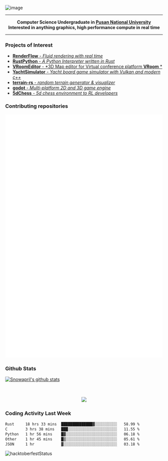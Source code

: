 ![image](https://user-images.githubusercontent.com/24654975/122706556-2ce28400-d293-11eb-86ee-22b9ba640f2b.png)


---

<p align="center">
  <strong>
    Computer Science Undergraduate in <a href="https://pusan.ac.kr/">Pusan National University</a>
    <br>
    Interested in anything graphics, high performance compute in real time
  </strong>
</p>

---

### Projects of Interest

* [**RenderFlow** - *Fluid rendering with real time*](https://github.com/CubbyFlow/RenderFlow)
* [**RustPython** - *A Python Interpreter written in Rust*](https://github.com/RustPython/RustPython)
* [**VRoomEditor** - *3D Map editor for Virtual conference platform **VRoom** *](https://github.com/snowapril/VRoomEditor)
* [**YachtSimulator** - *Yacht board game simulator with Vulkan and modern c++*](https://github.com/Snowapril/YachtSimulator)
* [**terrain-rs** - *random terrain generator & visualizer*](https://github.com/snowapril/terrain-rs)
* [**godot** - *Multi-platform 2D and 3D game engine*](https://github.com/godotengine/godot)
* [**5dChess** - *5d chess environment to RL developers*](https://github.com/snowapril/5dChess)

### Contributing repositories

![Metrics](https://github.com/snowapril/snowapril/blob/main/github-metrics.svg)

### Github Stats
 
[![Snowapril's github stats](https://github-readme-stats.vercel.app/api?username=Snowapril&hide_title=true&hide_border=true&show_icons=true&include_all_commits=true&count_private=true)](https://github.com/Snowapril)

<p align="center">
    <br><br>
    <a href="https://snowapril.github.io"><img src="https://img.shields.io/badge/website-snowapril.github.io-red?style=for-the-badge"></a>
</p>

### Coding Activity Last Week

<!--START_SECTION:waka-->
```text
Rust     18 hrs 33 mins  ██████████████▓░░░░░░░░░░   58.99 % 
C        3 hrs 38 mins   ███░░░░░░░░░░░░░░░░░░░░░░   11.55 % 
Python   1 hr 56 mins    █▓░░░░░░░░░░░░░░░░░░░░░░░   06.18 % 
Other    1 hr 45 mins    █▒░░░░░░░░░░░░░░░░░░░░░░░   05.61 % 
JSON     1 hr            ▓░░░░░░░░░░░░░░░░░░░░░░░░   03.18 % 
```
<!--END_SECTION:waka-->
![hacktoberfestStatus](http://badge.hacktoberfestkorea.com/?githubUserName=snowapril)

